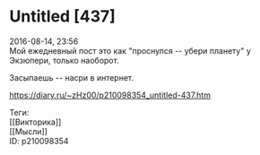 Untitled [437]
===============

   
 2016-08-14, 23:56   
  Мой ежедневный пост это как "проснулся -- убери планету" у Экзюпери, только наоборот.   
   
 Засыпаешь -- насри в интернет.   
    
 <https://diary.ru/~zHz00/p210098354_untitled-437.htm>   
   
 Теги:   
 [[Викторика]]   
 [[Мысли]]   
 ID: p210098354